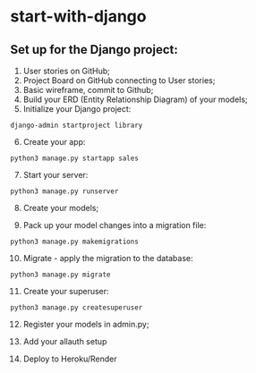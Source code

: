 # start-with-django


## Set up for the Django project:

1. User stories on GitHub;
2. Project Board on GitHub connecting to User stories;
3. Basic wireframe, commit to Github;
4. Build your ERD (Entity Relationship Diagram) of your models;
5. Initialize your Django project: 

`django-admin startproject library`

6. Create your app:

`python3 manage.py startapp sales`

7. Start your server:

`python3 manage.py runserver`

8. Create your models;

9. Pack up your model changes into a migration file:

`python3 manage.py makemigrations`

10. Migrate - apply the migration to the database:

`python3 manage.py migrate`

11. Create your superuser:

`python3 manage.py createsuperuser`

12. Register your models in admin.py;

13. Add your allauth setup

14. Deploy to Heroku/Render
